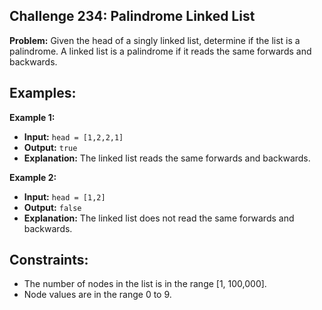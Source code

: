 ## Challenge 234: Palindrome Linked List

**Problem:**
Given the head of a singly linked list, determine if the list is a palindrome. A linked list is a palindrome if it reads the same forwards and backwards.

## Examples:

 **Example 1:**
 - **Input:** `head = [1,2,2,1]`
 - **Output:** `true`
 - **Explanation:** The linked list reads the same forwards and backwards.

 **Example 2:**
 - **Input:** `head = [1,2]`
 - **Output:** `false`
 - **Explanation:** The linked list does not read the same forwards and backwards.

## Constraints:

- The number of nodes in the list is in the range [1, 100,000].
- Node values are in the range 0 to 9.
